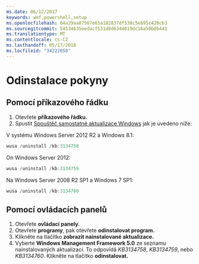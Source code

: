 ```yaml
---
ms.date: 06/12/2017
keywords: wmf,powershell,setup
ms.openlocfilehash: 64a29aa87507e65a182837df538c5e695c420cb3
ms.sourcegitcommit: 54534635eedacf531d8d6344019dc16a50b8b441
ms.translationtype: MT
ms.contentlocale: cs-CZ
ms.lasthandoff: 05/17/2018
ms.locfileid: "34222050"
---
```

# <a name="uninstallation-instructions"></a>Odinstalace pokyny

## <a name="using-command-prompt"></a>Pomocí příkazového řádku
1.  Otevřete **příkazového řádku.**
2.  Spustit [Spouštěč samostatné aktualizace Windows](https://support.microsoft.com/en-us/kb/934307) jak je uvedeno níže:

V systému Windows Server 2012 R2 a Windows 8.1:
```powershell
wusa /uninstall /kb:3134758
```
On Windows Server 2012:
```powershell
wusa /uninstall /kb:3134759
```
Na Windows Server 2008 R2 SP1 a Windows 7 SP1:
```powershell
wusa /uninstall /kb:3134760
```

## <a name="using-control-panel"></a>Pomocí ovládacích panelů
1.  Otevřete **ovládací panely.**
2.  Otevřete **programy**, pak otevřete **odinstalovat program.**
3.  Klikněte na tlačítko **zobrazit nainstalované aktualizace.**
4.  Vyberte **Windows Management Framework 5.0** ze seznamu nainstalovaných aktualizací. To odpovídá *KB3134758*, *KB3134759*, nebo *KB3134760*. Klikněte na tlačítko **odinstalovat.**
